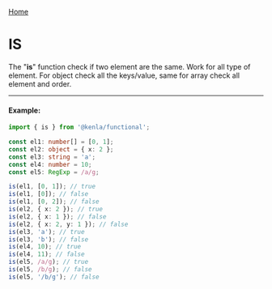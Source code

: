 [Home](./../../README.md)

# IS

The "**is**" function check if two element are the same. Work for all type of element. For object check all the keys/value, same for array check all element and order.

---

#### Example:

```typescript
import { is } from '@kenla/functional';

const el1: number[] = [0, 1];
const el2: object = { x: 2 };
const el3: string = 'a';
const el4: number = 10;
const el5: RegExp = /a/g;

is(el1, [0, 1]); // true
is(el1, [0]); // false
is(el1, [0, 2]); // false
is(el2, { x: 2 }); // true
is(el2, { x: 1 }); // false
is(el2, { x: 2, y: 1 }); // false
is(el3, 'a'); // true
is(el3, 'b'); // false
is(el4, 10); // true
is(el4, 11); // false
is(el5, /a/g); // true
is(el5, /b/g); // false
is(el5, '/b/g'); // false
```
